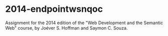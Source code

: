 2014-endpointwsnqoc
===================

Assignment for the 2014 edition of the "Web Development and the Semantic Web" course, by Joéver S. Hoffman and Saymon C. Souza.
